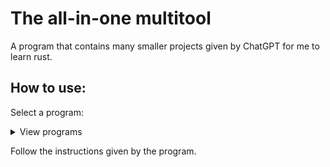 # The all-in-one multitool

A program that contains many smaller projects given by ChatGPT for me to learn rust.
## How to use:
Select a program:
<details>
  <summary>View programs</summary>

1. Calculator
2. Unit converter
3. Guessing game
4. Todo list
5. Password generator
6. Rock Paper Scissors
</details>

Follow the instructions given by the program.
